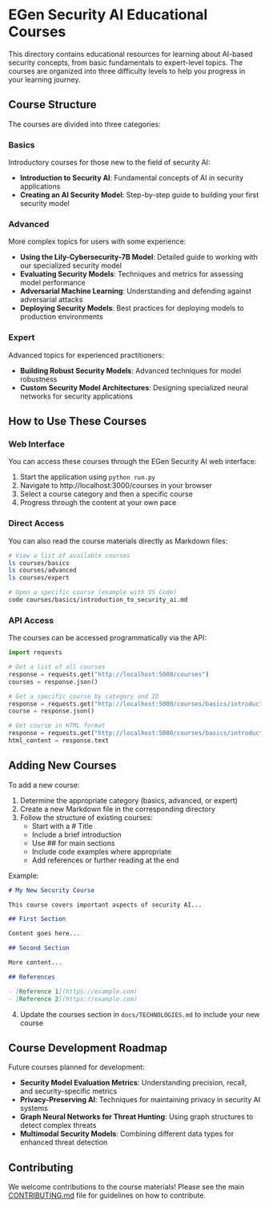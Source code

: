 # EGen Security AI Educational Courses

This directory contains educational resources for learning about AI-based security concepts, from basic fundamentals to expert-level topics. The courses are organized into three difficulty levels to help you progress in your learning journey.

## Course Structure

The courses are divided into three categories:

### Basics

Introductory courses for those new to the field of security AI:

- **Introduction to Security AI**: Fundamental concepts of AI in security applications
- **Creating an AI Security Model**: Step-by-step guide to building your first security model

### Advanced

More complex topics for users with some experience:

- **Using the Lily-Cybersecurity-7B Model**: Detailed guide to working with our specialized security model
- **Evaluating Security Models**: Techniques and metrics for assessing model performance
- **Adversarial Machine Learning**: Understanding and defending against adversarial attacks
- **Deploying Security Models**: Best practices for deploying models to production environments

### Expert

Advanced topics for experienced practitioners:

- **Building Robust Security Models**: Advanced techniques for model robustness
- **Custom Security Model Architectures**: Designing specialized neural networks for security applications

## How to Use These Courses

### Web Interface

You can access these courses through the EGen Security AI web interface:

1. Start the application using `python run.py`
2. Navigate to http://localhost:3000/courses in your browser
3. Select a course category and then a specific course
4. Progress through the content at your own pace

### Direct Access

You can also read the course materials directly as Markdown files:

```bash
# View a list of available courses
ls courses/basics
ls courses/advanced
ls courses/expert

# Open a specific course (example with VS Code)
code courses/basics/introduction_to_security_ai.md
```

### API Access

The courses can be accessed programmatically via the API:

```python
import requests

# Get a list of all courses
response = requests.get("http://localhost:5000/courses")
courses = response.json()

# Get a specific course by category and ID
response = requests.get("http://localhost:5000/courses/basics/introduction_to_security_ai")
course = response.json()

# Get course in HTML format
response = requests.get("http://localhost:5000/courses/basics/introduction_to_security_ai?format=html")
html_content = response.text
```

## Adding New Courses

To add a new course:

1. Determine the appropriate category (basics, advanced, or expert)
2. Create a new Markdown file in the corresponding directory
3. Follow the structure of existing courses:
   - Start with a # Title
   - Include a brief introduction
   - Use ## for main sections
   - Include code examples where appropriate
   - Add references or further reading at the end

Example:

```markdown
# My New Security Course

This course covers important aspects of security AI...

## First Section

Content goes here...

## Second Section

More content...

## References

- [Reference 1](https://example.com)
- [Reference 2](https://example.com)
```

4. Update the courses section in `docs/TECHNOLOGIES.md` to include your new course

## Course Development Roadmap

Future courses planned for development:

- **Security Model Evaluation Metrics**: Understanding precision, recall, and security-specific metrics
- **Privacy-Preserving AI**: Techniques for maintaining privacy in security AI systems
- **Graph Neural Networks for Threat Hunting**: Using graph structures to detect complex threats
- **Multimodal Security Models**: Combining different data types for enhanced threat detection

## Contributing

We welcome contributions to the course materials! Please see the main [CONTRIBUTING.md](../docs/CONTRIBUTING.md) file for guidelines on how to contribute. 
